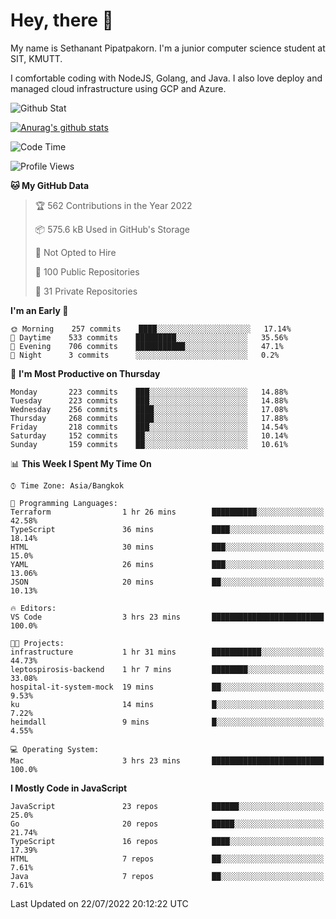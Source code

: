 # Hey, there 🙌
My name is Sethanant Pipatpakorn. I'm a junior computer science student at SIT, KMUTT.

I comfortable coding with NodeJS, Golang, and Java. I also love deploy and managed cloud infrastructure using GCP and Azure.

![Github Stat](https://github-profile-summary-cards.vercel.app/api/cards/profile-details?username=thetkpark&theme=dracula)

[![Anurag's github stats](https://github-readme-stats.vercel.app/api?username=thetkpark&count_private=true&show_icons=true&theme=tokyonight)](https://github.com/anuraghazra/github-readme-stats)

<!--START_SECTION:waka-->
![Code Time](http://img.shields.io/badge/Code%20Time-0%20secs-blue)

![Profile Views](http://img.shields.io/badge/Profile%20Views-0-blue)

**🐱 My GitHub Data** 

> 🏆 562 Contributions in the Year 2022
 > 
> 📦 575.6 kB Used in GitHub's Storage 
 > 
> 🚫 Not Opted to Hire
 > 
> 📜 100 Public Repositories 
 > 
> 🔑 31 Private Repositories  
 > 
**I'm an Early 🐤** 

```text
🌞 Morning    257 commits    ████░░░░░░░░░░░░░░░░░░░░░   17.14% 
🌆 Daytime    533 commits    █████████░░░░░░░░░░░░░░░░   35.56% 
🌃 Evening    706 commits    ███████████░░░░░░░░░░░░░░   47.1% 
🌙 Night      3 commits      ░░░░░░░░░░░░░░░░░░░░░░░░░   0.2%

```
📅 **I'm Most Productive on Thursday** 

```text
Monday       223 commits    ███░░░░░░░░░░░░░░░░░░░░░░   14.88% 
Tuesday      223 commits    ███░░░░░░░░░░░░░░░░░░░░░░   14.88% 
Wednesday    256 commits    ████░░░░░░░░░░░░░░░░░░░░░   17.08% 
Thursday     268 commits    ████░░░░░░░░░░░░░░░░░░░░░   17.88% 
Friday       218 commits    ███░░░░░░░░░░░░░░░░░░░░░░   14.54% 
Saturday     152 commits    ██░░░░░░░░░░░░░░░░░░░░░░░   10.14% 
Sunday       159 commits    ██░░░░░░░░░░░░░░░░░░░░░░░   10.61%

```


📊 **This Week I Spent My Time On** 

```text
⌚︎ Time Zone: Asia/Bangkok

💬 Programming Languages: 
Terraform                1 hr 26 mins        ██████████░░░░░░░░░░░░░░░   42.58% 
TypeScript               36 mins             ████░░░░░░░░░░░░░░░░░░░░░   18.14% 
HTML                     30 mins             ███░░░░░░░░░░░░░░░░░░░░░░   15.0% 
YAML                     26 mins             ███░░░░░░░░░░░░░░░░░░░░░░   13.06% 
JSON                     20 mins             ██░░░░░░░░░░░░░░░░░░░░░░░   10.13%

🔥 Editors: 
VS Code                  3 hrs 23 mins       █████████████████████████   100.0%

🐱‍💻 Projects: 
infrastructure           1 hr 31 mins        ███████████░░░░░░░░░░░░░░   44.73% 
leptospirosis-backend    1 hr 7 mins         ████████░░░░░░░░░░░░░░░░░   33.08% 
hospital-it-system-mock  19 mins             ██░░░░░░░░░░░░░░░░░░░░░░░   9.53% 
ku                       14 mins             █░░░░░░░░░░░░░░░░░░░░░░░░   7.22% 
heimdall                 9 mins              █░░░░░░░░░░░░░░░░░░░░░░░░   4.55%

💻 Operating System: 
Mac                      3 hrs 23 mins       █████████████████████████   100.0%

```

**I Mostly Code in JavaScript** 

```text
JavaScript               23 repos            ██████░░░░░░░░░░░░░░░░░░░   25.0% 
Go                       20 repos            █████░░░░░░░░░░░░░░░░░░░░   21.74% 
TypeScript               16 repos            ████░░░░░░░░░░░░░░░░░░░░░   17.39% 
HTML                     7 repos             ██░░░░░░░░░░░░░░░░░░░░░░░   7.61% 
Java                     7 repos             ██░░░░░░░░░░░░░░░░░░░░░░░   7.61%

```



 Last Updated on 22/07/2022 20:12:22 UTC
<!--END_SECTION:waka-->
